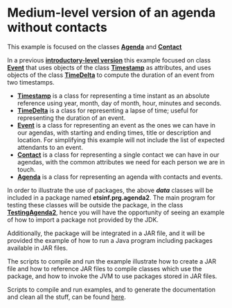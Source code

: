 # Medium-level version of an agenda without contacts

This example is focused on the classes
[**Agenda**](src/Agenda.java)
and
[**Contact**](src/Contact.java)

In a previous [**introductory-level version**](../agenda1/) this example focused on class
[**Event**](src/Event.java)
that uses objects of the class [**Timestamp**](src/Timestamp.java) as attributes,
and uses objects of the class [**TimeDelta**](src/TimeDelta.java) to compute the duration
of an event from two timestamps.


* [**Timestamp**](src/Timestamp.java) is a class for representing a time instant as an absolute reference using year, month, day of month, hour, minutes and seconds.
* [**TimeDelta**](src/TimeDelta.java) is a class for representing a lapse of time; useful for representing the duration of an event.
* [**Event**](src/Event.java) is a class for representing an event as the ones we can have in our agendas, with starting and ending times, title or description and location. For simplifying this example will not include the list of expected attendants to an event.
* [**Contact**](src/Contact.java) is a class for representing a single contact we can have in our agendas, with the common attributes we need for each person we are in touch.
* [**Agenda**](src/Contact.java) is a class for representing an agenda with contacts and events.

In order to illustrate the use of packages, the above ***data*** classes will be included in a package named **etsinf.prg.agenda2**.
The main program for testing these classes will be outside the package, in the class
[**TestingAgenda2**](test_src/TestingAgenda2.java),
hence you will have the opportunity of seeing an example of how to import a package not provided by the JDK.

Additionally, the package will be integrated in a JAR file, and it will be provided the example of how
to run a Java program including packages available in JAR files.

The scripts to compile and run the example illustrate how
to create a JAR file and how to reference JAR files to
compile classes which use the package, and how to invoke
the JVM to use packages stored in JAR files.

Scripts to compile and run examples, and to generate
the documentation and clean all the stuff,
can be found [here](scripts).
